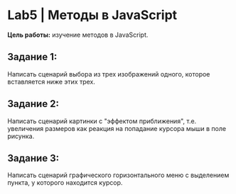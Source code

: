 # Lab5 | Методы в JavaScript

**Цель работы:** изучение методов в JavaScript.

## Задание 1:

Написать сценарий выбора из трех изображений одного, которое вставляется ниже этих трех.

## Задание 2:

Написать сценарий картинки с "эффектом приближения", т.е. увеличения размеров как реакция на попадание курсора мыши в поле рисунка.

## Задание 3:

Написать сценарий графического горизонтального меню с выделением пункта, у которого находится курсор.
